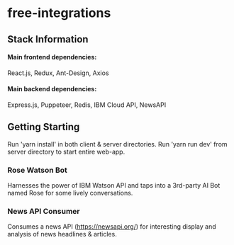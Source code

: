 # free-integrations

## Stack Information
#### Main frontend dependencies:
React.js, Redux, Ant-Design, Axios
#### Main backend dependencies:
Express.js, Puppeteer, Redis, IBM Cloud API, NewsAPI

## Getting Starting
Run 'yarn install' in both client & server directories.
Run 'yarn run dev' from server directory to start entire web-app.

### Rose Watson Bot
Harnesses the power of IBM Watson API and taps into a 3rd-party AI Bot named Rose for some lively conversations.

### News API Consumer
Consumes a news API (https://newsapi.org/) for interesting display and analysis of news headlines & articles.
